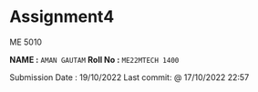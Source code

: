 # Assignment4
ME 5010

**NAME :** `AMAN GAUTAM`
**Roll No :** `ME22MTECH 1400`


Submission Date : 19/10/2022
Last commit: @ 17/10/2022 22:57
